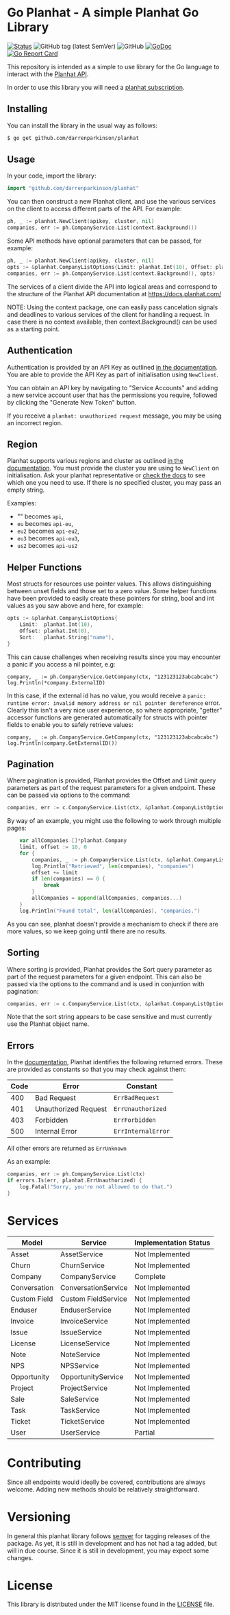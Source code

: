 # Go Planhat - A simple Planhat Go Library

[![Status](https://img.shields.io/badge/status-wip-yellow)](https://github.com/darrenparkinson/planhat) ![GitHub tag (latest SemVer)](https://img.shields.io/github/v/tag/darrenparkinson/planhat) ![GitHub](https://img.shields.io/github/license/darrenparkinson/planhat?color=brightgreen) [![GoDoc](https://pkg.go.dev/badge/darrenparkinson/planhat)](https://pkg.go.dev/github.com/darrenparkinson/planhat) [![Go Report Card](https://goreportcard.com/badge/github.com/darrenparkinson/planhat)](https://goreportcard.com/report/github.com/darrenparkinson/planhat)

This repository is intended as a simple to use library for the Go language to interact with the [Planhat API](https://docs.planhat.com/).

In order to use this library you will need a [planhat subscription](https://www.planhat.com/).  

## Installing

You can install the library in the usual way as follows:

```sh
$ go get github.com/darrenparkinson/planhat
```

## Usage

In your code, import the library:

```go
import "github.com/darrenparkinson/planhat"
```

You can then construct a new Planhat client, and use the various services on the client to access different parts of the API.  For example:

```go
ph, _ := planhat.NewClient(apikey, cluster, nil)
companies, err := ph.CompanyService.List(context.Background())
```

Some API methods have optional parameters that can be passed, for example:

```go
ph, _ := planhat.NewClient(apikey, cluster, nil)
opts := &planhat.CompanyListOptions{Limit: planhat.Int(10), Offset: planhat.Int(0)}
companies, err := ph.CompanyService.List(context.Background(), opts)
```

The services of a client divide the API into logical areas and correspond to the structure of the Planhat API documentation at https://docs.planhat.com/

NOTE: Using the context package, one can easily pass cancelation signals and deadlines to various services of the client for handling a request. In case there is no context available, then context.Background() can be used as a starting point.

## Authentication

Authentication is provided by an API Key as outlined [in the documentation](https://docs.planhat.com/#authentication).  You are able to provide the API Key as part of initialisation using `NewClient`.  

You can obtain an API key by navigating to "Service Accounts" and adding a new service account user that has the permissions you require, followed by clicking the "Generate New Token" button.

If you receive a `planhat: unauthorized request` message, you may be using an incorrect region.

## Region

Planhat supports various regions and cluster as outlined [in the documentation](https://docs.planhat.com/#base-url).  You must provide the cluster you are using to `NewClient` on initialisation.  Ask your planhat representative or [check the docs](https://docs.planhat.com/#introduction) to see which one you need to use.  If there is no specified cluster, you may pass an empty string.

Examples:

* "" becomes `api`, 
* `eu` becomes `api-eu`, 
* `eu2` becomes `api-eu2`, 
* `eu3` becomes `api-eu3`, 
* `us2` becomes `api-us2`

## Helper Functions

Most structs for resources use pointer values.  This allows distinguishing between unset fields and those set to a zero value.  Some helper functions have been provided to easily create these pointers for string, bool and int values as you saw above and here, for example:

```go
opts := &planhat.CompanyListOptions{
    Limit:  planhat.Int(10),
    Offset: planhat.Int(0),
	Sort:   planhat.String("name"),
}
```

This can cause challenges when receiving results since you may encounter a panic if you access a nil pointer, e.g:

```
company, _ := ph.CompanyService.GetCompany(ctx, "123123123abcabcabc")
log.Println(*company.ExternalID)
```

In this case, if the external id has no value, you would receive a `panic: runtime error: invalid memory address or nil pointer dereference` error.  Clearly this isn't a very nice user experience, so where appropriate, "getter" accessor functions are generated automatically for structs with pointer fields to enable you to safely retrieve values:

```
company, _ := ph.CompanyService.GetCompany(ctx, "123123123abcabcabc")
log.Println(company.GetExternalID())
```

## Pagination

Where pagination is provided, Planhat provides the Offset and Limit query parameters as part of the request parameters for a given endpoint.  These can be passed via options to the command:

```go
companies, err := c.CompanyService.List(ctx, &planhat.CompanyListOptions{Limit: planhat.Int(10), Offset: planhat.Int(0)})
```

By way of an example, you might use the following to work through multiple pages:

```go
    var allCompanies []*planhat.Company
	limit, offset := 10, 0
	for {
		companies, _ := ph.CompanyService.List(ctx, &planhat.CompanyListOptions{Limit: planhat.Int(limit), Offset: planhat.Int(offset)})
		log.Println("Retrieved", len(companies), "companies")
		offset += limit
		if len(companies) == 0 {
			break
		}
		allCompanies = append(allCompanies, companies...)
	}
	log.Println("Found total", len(allCompanies), "companies.")
```

As you can see, planhat doesn't provide a mechanism to check if there are more values, so we keep going until there are no results.

## Sorting

Where sorting is provided, Planhat provides the Sort query parameter as part of the request parameters for a given endpoint.  This can also be passed via the options to the command and is used in conjuntion with pagination:

```go
companies, err := c.CompanyService.List(ctx, &planhat.CompanyListOptions{Limit: planhat.Int(10), Offset: planhat.Int(0), Sort: planhat.String("name")})
```

Note that the sort string appears to be case sensitive and must currently use the Planhat object name.

## Errors

In the [documentation](https://docs.planhat.com/), Planhat identifies the following returned errors.  These are provided as constants so that you may check against them:

| Code | Error                | Constant           |
|------|----------------------|--------------------|
| 400  | Bad Request          | `ErrBadRequest`    |
| 401  | Unauthorized Request | `ErrUnauthorized`  |
| 403  | Forbidden            | `ErrForbidden`     |
| 500  | Internal Error       | `ErrInternalError` |

All other errors are returned as `ErrUnknown`

As an example:

```go
companies, err := ph.CompanyService.List(ctx)
if errors.Is(err, planhat.ErrUnauthorized) {
	log.Fatal("Sorry, you're not allowed to do that.")
}
```

# Services

| Model        | Service             | Implementation Status |
|--------------|---------------------|-----------------------|
| Asset        | AssetService        | Not Implemented       |
| Churn        | ChurnService        | Not Implemented       |
| Company      | CompanyService      | Complete              |
| Conversation | ConversationService | Not Implemented       |
| Custom Field | Custom FieldService | Not Implemented       |
| Enduser      | EnduserService      | Not Implemented       |
| Invoice      | InvoiceService      | Not Implemented       |
| Issue        | IssueService        | Not Implemented       |
| License      | LicenseService      | Not Implemented       |
| Note         | NoteService         | Not Implemented       |
| NPS          | NPSService          | Not Implemented       |
| Opportunity  | OpportunityService  | Not Implemented       |
| Project      | ProjectService      | Not Implemented       |
| Sale         | SaleService         | Not Implemented       |
| Task         | TaskService         | Not Implemented       |
| Ticket       | TicketService       | Not Implemented       |
| User         | UserService         | Partial               |

# Contributing

Since all endpoints would ideally be covered, contributions are always welcome.  Adding new methods should be relatively straightforward.

# Versioning

In general this planhat library follows [semver](https://semver.org/) for tagging releases of the package.  As yet, it is still in development and has not had a tag added, but will in due course.  Since it is still in development, you may expect some changes.

# License

This library is distributed under the MIT license found in the [LICENSE](LICENSE) file.